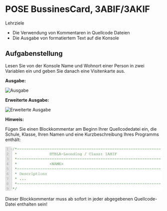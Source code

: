 ﻿# POSE BussinesCard, 3ABIF/3AKIF

Lehrziele

- Die Verwendung von Kommentaren in Quellcode Dateien
- Die Ausgabe von formatiertem Text auf die Konsole

## Aufgabenstellung

Lesen Sie von der Konsole Name und Wohnort einer Person in zwei Variablen ein und geben Sie danach eine Visitenkarte aus.

**Ausgabe:**

![Ausgabe](output.png)

**Erweiterte Ausgabe:**

![Erweiterte Ausgabe](extended_output.png)

**Hinweis:**

Fügen Sie einen Blockkommentar am Beginn Ihrer Quellcodedatei ein, die Schule, Klasse, Ihren Namen und eine Kurzbeschreibung Ihres Programms enthält:

![Programm Header](program_header.jpeg)

Dieser Blockkommentar muss ab sofort in jeder abgegebenen Quellcode-Datei enthalten sein!
